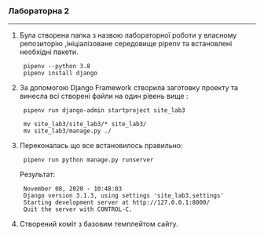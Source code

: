 ###  Лабораторна 2
***

1) Була створена папка з назвою лабораторної роботи у власному репозиторію ,ініціалізоване середовище pipenv та встановлені необхідні пакети.

        pipenv --python 3.8
        pipenv install django

2) За допомогою Django Framework створила заготовку проекту та винесла всі створені файли на один рівень вище :

        pipenv run django-admin startproject site_lab3
    
        mv site_lab3/site_lab3/* site_lab3/
        mv site_lab3/manage.py ./

3) Переконалась що все встановилось правильно:

        pipenv run python manage.py runserver      
    Результат:

        November 08, 2020 - 10:48:03
        Django version 3.1.3, using settings 'site_lab3.settings'
        Starting development server at http://127.0.0.1:8000/
        Quit the server with CONTROL-C.

4) Створений коміт з базовим темплейтом сайту.
